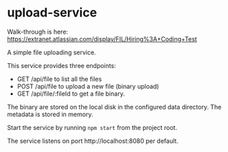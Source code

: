 # upload-service

Walk-through is here: https://extranet.atlassian.com/display/FIL/Hiring%3A+Coding+Test

A simple file uploading service.

This service provides three endpoints:

 - GET /api/file to list all the files
 - POST /api/file to upload a new file (binary upload)
 - GET /api/file/:fileId to get a file binary.
 
The binary are stored on the local disk in the configured data directory.
The metadata is stored in memory.

Start the service by running `npm start` from the project root.

The service listens on port http://localhost:8080 per default.